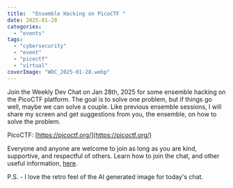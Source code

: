 ```yaml
---
title:  "Ensemble Hacking on PicoCTF "
date: 2025-01-28
categories: 
  - "events"
tags: 
  - "cybersecurity"
  - "event"
  - "picoctf"
  - "virtual"
coverImage: "WDC_2025-01-28.webp"
---
```


Join the Weekly Dev Chat on Jan 28th, 2025 for some ensemble hacking on the PicoCTF platform. The goal is to solve one problem, but if things go well, maybe we can solve a couple. Like previous ensemble sessions, I will share my screen and get suggestions from you, the ensemble, on how to solve the problem.

PicoCTF: [https://picoctf.org/](https://picoctf.org/)

Everyone and anyone are welcome to join as long as you are kind, supportive, and respectful of others. Learn how to join the chat, and other useful information, [here](https://weeklydevchat.com/).

P.S. - I love the retro feel of the AI generated image for today's chat.
